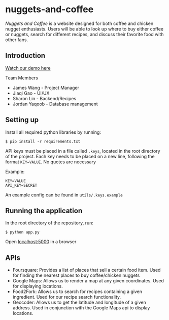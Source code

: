 # nuggets-and-coffee

*Nuggets and Coffee* is a website designed for both coffee and chicken nugget enthusiasts. Users will be able to look up where to buy either coffee or nuggets, search for different recipes, and discuss their favorite food with other fans.

## Introduction

[Watch our demo here](https://youtu.be/3xrn0bD6Pco)

Team Members
- James Wang - Project Manager
- Jiaqi Gao - UI/UX
- Sharon Lin - Backend/Recipes
- Jordan Yaqoob - Database management

## Setting up
Install all required python libraries by running:

`$ pip install -r requirements.txt`

API keys must be placed in a file called `.keys`, located in the root directory of the project. Each key needs to be placed on a new line, following the format `KEY=VALUE`. No quotes are necessary

Example:
```
KEY=VALUE
API_KEY=SECRET
```

An example config can be found in `utils/.keys.example`

## Running the application

In the root directory of the repository, run:
```
$ python app.py
```
Open [localhost:5000](http://localhost:5000) in a browser

## APIs

* Foursquare: Provides a list of places that sell a certain food item. Used for finding the nearest places to buy coffee/chicken nuggets
* Google Maps: Allows us to render a map at any given coordinates. Used for displaying locations.
* Food2Fork: Allows us to search for recipes containing a given ingredient. Used for our recipe search functionality.
* Geocoder: Allows us to get the latitude and longitude of a given address. Used in conjunction with the Google Maps api to display locations.
